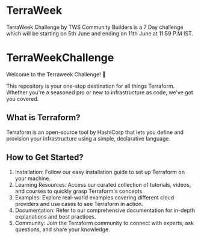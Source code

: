 # TerraWeek
TerraWeek Challenge by TWS Community Builders is a 7 Day challenge which will be starting on 5th June and ending on 11th June at 11:59 P.M IST.
# TerraWeekChallenge
Welcome to the Terraweek Challenge! 🚀

This repository is your one-stop destination for all things Terraform. Whether you're a seasoned pro or new to infrastructure as code, we've got you covered.
## What is Terraform?
Terraform is an open-source tool by HashiCorp that lets you define and provision your infrastructure using a simple, declarative language.
## How to Get Started?
1. Installation: Follow our easy installation guide to set up Terraform on your machine.
2. Learning Resources: Access our curated collection of tutorials, videos, and courses to quickly grasp Terraform's concepts.
3. Examples: Explore real-world examples covering different cloud providers and use cases to see Terraform in action.
4. Documentation: Refer to our comprehensive documentation for in-depth explanations and best practices.
5. Community: Join the Terraform community to connect with experts, ask questions, and share your knowledge.